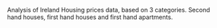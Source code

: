 Analysis of Ireland Housing prices data, based on 3 categories.
Second hand houses, first hand houses and first hand apartments.
